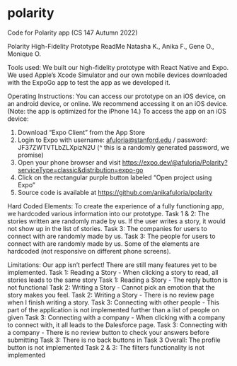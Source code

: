 # polarity
Code for Polarity app (CS 147 Autumn 2022)

Polarity High-Fidelity Prototype ReadMe 
Natasha K., Anika F., Gene O., Monique O. 

Tools used: 
We built our high-fidelity prototype with React Native and Expo. We used Apple’s Xcode Simulator and our own mobile devices downloaded with the ExpoGo app to test the app as we developed it. 

Operating Instructions: 
You can access our prototype on an iOS device, on an android device, or online. We recommend accessing it on an iOS device. (Note: the app is optimized for the iPhone 14.) To access the app on an iOS device: 
1) Download “Expo Client” from the App Store 
2) Login to Expo with username: afuloria@stanford.edu / password: JF37ZWTVTLbZLXpizN2U
   (^ this is a randomly generated password, we promise)
3) Open your phone browser and visit  https://expo.dev/@afuloria/Polarity?serviceType=classic&distribution=expo-go
4) Click on the rectangular purple button labeled “Open project using Expo” 
5) Source code is available at https://github.com/anikafuloria/polarity 

Hard Coded Elements: 
To create the experience of a fully functioning app, we hardcoded various information into our prototype. 
Task 1 & 2: The stories written are randomly made by us. If the user writes a story, it would not show up in the list of stories. 
Task 3: The companies for users to connect with are randomly made by us. 
Task 3: The people for users to connect with are randomly made by us. 
Some of the elements are hardcoded (not responsive on different phone screens). 

Limitations: 
Our app isn’t perfect! There are still many features yet to be implemented. 
Task 1: Reading a Story - When clicking a story to read, all stories leads to the same story
Task 1: Reading a Story - The reply button is not functional
Task 2: Writing a Story - Cannot pick an emotion that the story makes you feel. 
Task 2: Writing a Story -  There is no review page when I finish writing a story. 
Task 3: Connecting with other people - This part of the application is not implemented further than a list of people on given
Task 3: Connecting with a company - When clicking with a company to connect with, it all leads to the Dalesforce page. 
Task 3: Connecting with a company - There is no review button to check your answers before submitting
Task 3: There is no back buttons in Task 3
Overall: The profile button is not implemented
Task 2 & 3: The filters functionality is not implemented
